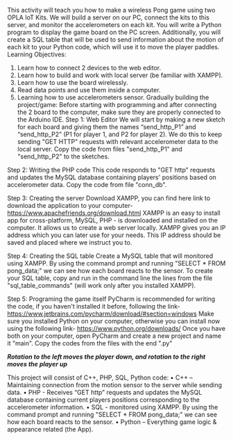This activity will teach you how to make a wireless Pong game using two OPLA IoT Kits. We will build a server on our PC, connect the kits to this server, and monitor the accelerometers on each kit. You will write a Python program to display the game board on the PC screen. Additionally, you will create a SQL table that will be used to send information about the motion of each kit to your Python code, which will use it to move the player paddles.
Learning Objectives:
1.	Learn how to connect 2 devices to the web editor.
2.	Learn how to build and work with local server (be familiar with XAMPP).
3.	Learn how to use the board wirelessly.
4.	Read data points and use them inside a computer.
5.	Learning how to use accelerometers sensor.
Gradually building the project/game:
Before starting with programming and after connecting the 2 board to the computer, make sure they are properly connected to the Arduino IDE.
Step 1: Web Editor
We will start by making a new sketch for each board and giving them the names “send_http_P1” and “send_http_P2” (P1 for player 1, and P2 for player 2). We do this to keep sending "GET HTTP" requests with relevant accelerometer data to the local server. 
Copy the code from files "send_http_P1" and "send_http_P2" to the sketches.

Step 2: Writing the PHP code
This code responds to "GET http" requests and updates the MySQL database containing players' positions based on accelerometer data.
Copy the code from file "conn_db".

Step 3: Creating the server
Download XAMPP, you can find here link to download the application to your computer- https://www.apachefriends.org/download.html
XAMPP is an easy to install app for cross-platform, MySQL, PHP - is downloaded and installed on the computer. It allows us to create a web server locally.
XAMPP gives you an IP address which you can later use for your needs.
This IP address should be saved and placed where we instruct you to.

Step 4: Creating the SQL table
Create a MySQL table that will monitored using XAMPP. By using the command prompt and running "SELECT * FROM pong_data;" we can see how each board reacts to the sensor.
To create your SQL table, copy and run in the command line the lines from the file "sql_table_commands" (will work only after you installed XAMPP).

Step 5: Programing the game itself
PyCharm is recommended for writing the code, if you haven't installed it before, following the link- https://www.jetbrains.com/pycharm/download/#section=windows
Make sure you installed Python on your computer, otherwise you can install now using the following link- https://www.python.org/downloads/
Once you have both on your computer, open PyCharm and create a new project and name it "main".
Copy the codes from the files with the end ".py"

***Rotation to the left moves the player down, and rotation to the right moves the player up***

This project will consist of C++, PHP, SQL, Python code:
•	 C++ – Maintaining connection from the motion sensor to the server while sending data.
•	PHP - Receives “GET http” requests and updates the MySQL database containing current players positions corresponding to the accelerometer information.
•	SQL - monitored using XAMPP. By using the command prompt and running "SELECT * FROM pong_data;" we can see how each board reacts to the sensor.
•	Python – Everything game logic & appearance related (the App).

